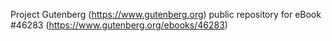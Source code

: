 Project Gutenberg (https://www.gutenberg.org) public repository for eBook #46283 (https://www.gutenberg.org/ebooks/46283)
